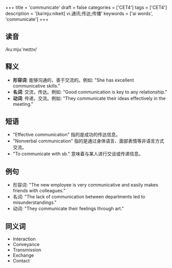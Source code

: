 +++
title = 'communicate'
draft = false
categories = ['CET4']
tags = ['CET4']
description = '[kəˈmjuːnikeit] vi.通讯;传达;传播'
keywords = ['ai words', 'communicate']
+++

## 读音
/kuːmjuːˈneɪtɪv/

## 释义
- **形容词**: 能够沟通的，善于交流的。例如: "She has excellent communicative skills."
- **名词**: 交流，传达。例如: "Good communication is key to any relationship."
- **动词**: 传递，交流。例如: "They communicate their ideas effectively in the meeting."

## 短语
- "Effective communication" 指的是成功的传达信息。
- "Nonverbal communication" 指的是通过身体语言、面部表情等非语言方式交流。
- "To communicate with sb." 意味着与某人进行交谈或传递信息。

## 例句
- 形容词: "The new employee is very communicative and easily makes friends with colleagues."
- 名词: "The lack of communication between departments led to misunderstandings."
- 动词: "They communicate their feelings through art."

## 同义词
- Interaction
- Conveyance
- Transmission
- Exchange
- Contact
